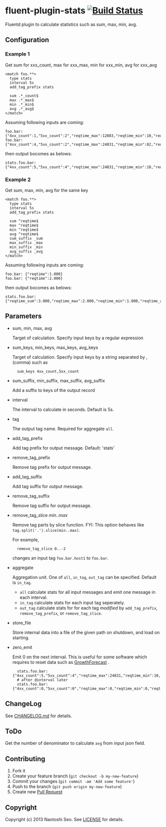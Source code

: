 # fluent-plugin-stats [![Build Status](https://secure.travis-ci.org/sonots/fluent-plugin-stats.png?branch=master)](http://travis-ci.org/sonots/fluent-plugin-stats)

Fluentd plugin to calculate statistics such as sum, max, min, avg.

## Configuration

### Example 1

Get sum for xxx\_count, max for xxx\_max, min for xxx\_min, avg for xxx\_avg

    <match foo.**>
      type stats
      interval 5s
      add_tag_prefix stats

      sum .*_count$
      max .*_max$
      min .*_min$
      avg .*_avg$
    </match>

Assuming following inputs are coming:

    foo.bar: {"4xx_count":1,"5xx_count":2","reqtime_max":12083,"reqtime_min":10,"reqtime_avg":240.46}
    foo.bar: {"4xx_count":4,"5xx_count":2","reqtime_max":24831,"reqtime_min":82,"reqtime_avg":300.46}

then output bocomes as belows: 

    stats.foo.bar: {"4xx_count":5,"5xx_count":4","reqtime_max":24831,"reqtime_min":10,"reqtime_avg":270.46}

### Example 2

Get sum, max, min, avg for the same key

    <match foo.**>
      type stats
      interval 5s
      add_tag_prefix stats

      sum ^reqtime$
      max ^reqtime$
      min ^reqtime$
      avg ^reqtime$
      sum_suffix _sum
      max_suffix _max
      min_suffix _min
      avg_suffix _avg
    </match>

Assuming following inputs are coming:

    foo.bar: {"reqtime":1.000}
    foo.bar: {"reqtime":2.000}

then output bocomes as belows: 

    stats.foo.bar: {"reqtime_sum":3.000,"reqtime_max":2.000,"reqtime_min":1.000,"reqtime_avg":1.500}

## Parameters

- sum, min, max, avg

    Target of calculation. Specify input keys by a regular expression

- sum\_keys, min\_keys, max\_keys, avg\_keys

    Target of calculation. Specify input keys by a string separated by , (comma) such as

        sum_keys 4xx_count,5xx_count

- sum\_suffix, min\_suffix, max\_suffix, avg\_suffix

    Add a suffix to keys of the output record

- interval

    The interval to calculate in seconds. Default is 5s. 

- tag

    The output tag name. Required for aggregate `all`. 

- add_tag_prefix

    Add tag prefix for output message. Default: 'stats'

- remove_tag_prefix

    Remove tag prefix for output message. 

- add_tag_suffix

    Add tag suffix for output message.

- remove_tag_suffix

    Remove tag suffix for output message. 

* remove_tag_slice *min..max*

    Remove tag parts by slice function. FYI: This option behaves like `tag.split('.').slice(min..max)`.

    For example,

        remove_tag_slice 0..-2

    changes an input tag `foo.bar.host1` to `foo.bar`.

* aggregate

    Aggregation unit. One of `all`, `in_tag`, `out_tag` can be specified. Default is `in_tag`.

    * `all` calculate stats for all input messages and emit one message in each interval.
    * `in_tag` calculate stats for each input tag seperately.
    * `out_tag` calculate stats for for each tag *modified* by `add_tag_prefix`, `remove_tag_prefix`, or `remove_tag_slice`.

- store_file

    Store internal data into a file of the given path on shutdown, and load on starting.

- zero_emit

    Emit 0 on the next interval. This is useful for some software which requires to reset data such as [GrowthForecast](http://kazeburo.github.io/GrowthForecast/) . 

        stats.foo.bar: {"4xx_count":5,"5xx_count":4","reqtime_max":24831,"reqtime_min":10,"reqtime_avg":270.46}
        # after @interval later
        stats.foo.bar: {"4xx_count":0,"5xx_count":0","reqtime_max":0,"reqtime_min":0,"reqtime_avg":0}

## ChangeLog

See [CHANGELOG.md](CHANGELOG.md) for details.

## ToDo

Get the number of denominator to calculate `avg` from input json field. 

## Contributing

1. Fork it
2. Create your feature branch (`git checkout -b my-new-feature`)
3. Commit your changes (`git commit -am 'Add some feature'`)
4. Push to the branch (`git push origin my-new-feature`)
5. Create new [Pull Request](../../pull/new/master)

## Copyright

Copyright (c) 2013 Naotoshi Seo. See [LICENSE](LICENSE) for details.

